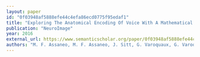 ```yaml
---
layout: paper
id: "0f03948af5888efe44c4efa86ecd0775f95edaf1"
title: "Exploring The Anatomical Encoding Of Voice With A Mathematical Model Of The Vocal System"
publication: "NeuroImage"
year: 2016
external_url: https://www.semanticscholar.org/paper/0f03948af5888efe44c4efa86ecd0775f95edaf1
authors: "M. F. Assaneo, M. F. Assaneo, J. Sitt, G. Varoquaux, G. Varoquaux, Mariano Sigman, Mariano Sigman, L. Cohen, Marcos A. Trevisan"
---
```

